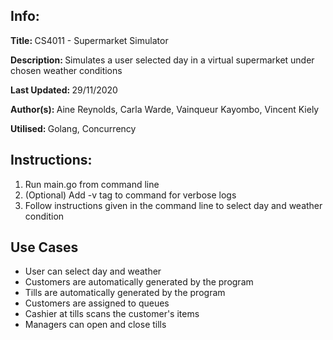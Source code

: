 <h2>Info:</h2>
<p><b>Title: </b>CS4011 - Supermarket Simulator</p>
<p><b>Description: </b>Simulates a user selected day in a virtual supermarket under chosen weather conditions</p>
<p><b>Last Updated: </b>29/11/2020</p>
<p><b>Author(s): </b>Aine Reynolds, Carla Warde, Vainqueur Kayombo, Vincent Kiely</p>
<p><b>Utilised: </b>Golang, Concurrency</p>

<h2>Instructions:</h2>
<ol>
<li>Run main.go from command line</li>
<li>(Optional) Add -v tag to command for verbose logs</li>
<li>Follow instructions given in the command line to select day and weather condition</li>
</ol>

<h2>Use Cases</h2>
<ul>
<li>User can select day and weather</li>
<li>Customers are automatically generated by the program</li>
<li>Tills are automatically generated by the program</li>
<li>Customers are assigned to queues</li>
<li>Cashier at tills scans the customer's items</li>
<li>Managers can open and close tills</li>
</ul>